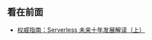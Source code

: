 看在前面
------

* <a href="https://www.infoq.cn/article/Lo0SfUJLeSKj5lA4B45C">权威指南：Serverless 未来十年发展解读（上）</a>


